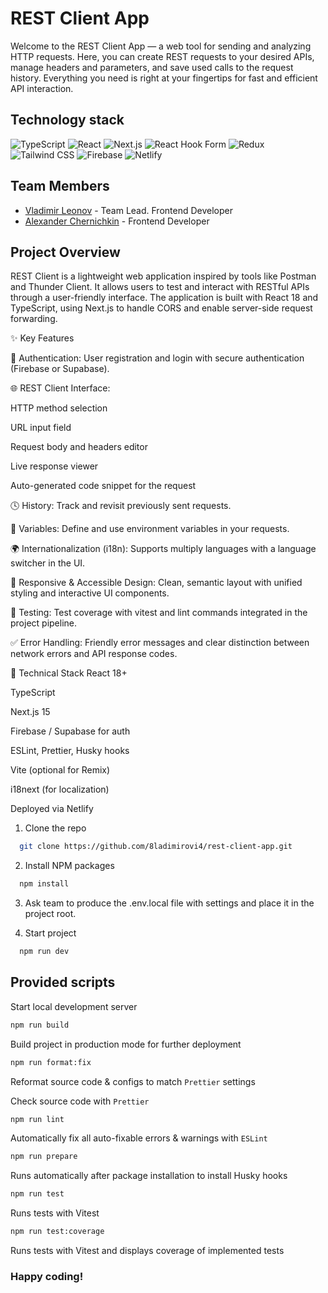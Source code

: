 # REST Client App

Welcome to the REST Client App — a web tool for sending and analyzing HTTP requests. Here, you can create REST requests to your desired APIs, manage headers and parameters, and save used calls to the request history. Everything you need is right at your fingertips for fast and efficient API interaction.

## Technology stack

![TypeScript](https://img.shields.io/badge/TypeScript-007ACC?style=for-the-badge&logo=typescript&logoColor=white)
![React](https://img.shields.io/badge/React-20232A?style=for-the-badge&logo=react&logoColor=61DAFB)
![Next.js](https://img.shields.io/badge/Next.js-000000?style=for-the-badge&logo=nextdotjs&logoColor=white)
![React Hook Form](https://img.shields.io/badge/React_Hook_Form-EC5990?style=for-the-badge&logo=reacthookform&logoColor=white)
![Redux](https://img.shields.io/badge/Redux-593D88?style=for-the-badge&logo=redux&logoColor=white)
![Tailwind CSS](https://img.shields.io/badge/tailwindcss-%2338B2AC.svg?style=for-the-badge&logo=tailwind-css&logoColor=white)
![Firebase](https://img.shields.io/badge/Firebase-FFCA28?style=for-the-badge&logo=firebase&logoColor=black)
![Netlify](https://img.shields.io/badge/Netlify-000000?style=for-the-badge&logo=netlify&logoColor=00C7B7)

## Team Members

- [Vladimir Leonov](https://github.com/8ladimirovi4) - Team Lead. Frontend Developer
- [Alexander Chernichkin](https://github.com/alekseng) - Frontend Developer

## Project Overview

REST Client is a lightweight web application inspired by tools like Postman and Thunder Client. It allows users to test and interact with RESTful APIs through a user-friendly interface. The application is built with React 18 and TypeScript, using Next.js to handle CORS and enable server-side request forwarding.

✨ Key Features

🔐 Authentication: User registration and login with secure authentication (Firebase or Supabase).

🌐 REST Client Interface:

HTTP method selection

URL input field

Request body and headers editor

Live response viewer

Auto-generated code snippet for the request

🕓 History: Track and revisit previously sent requests.

🧩 Variables: Define and use environment variables in your requests.

🌍 Internationalization (i18n): Supports multiply languages with a language switcher in the UI.

🎨 Responsive & Accessible Design: Clean, semantic layout with unified styling and interactive UI components.

🧪 Testing: Test coverage with vitest and lint commands integrated in the project pipeline.

✅ Error Handling: Friendly error messages and clear distinction between network errors and API response codes.

🔧 Technical Stack
React 18+

TypeScript

Next.js 15

Firebase / Supabase for auth

ESLint, Prettier, Husky hooks

Vite (optional for Remix)

i18next (for localization)

Deployed via Netlify

1. Clone the repo

```sh
  git clone https://github.com/8ladimirovi4/rest-client-app.git
```

2. Install NPM packages

```sh
  npm install
```

3. Ask team to produce the .env.local file with settings and place it in the project root.

4. Start project

```sh
  npm run dev
```

## Provided scripts

Start local development server

```sh
npm run build
```

Build project in production mode for further deployment

```sh
npm run format:fix
```

Reformat source code & configs to match `Prettier` settings

Check source code with `Prettier`

```sh
npm run lint
```

Automatically fix all auto-fixable errors & warnings with `ESLint`

```sh
npm run prepare
```

Runs automatically after package installation to install Husky hooks

```sh
npm run test
```

Runs tests with Vitest

```sh
npm run test:coverage
```

Runs tests with Vitest and displays coverage of implemented tests

### Happy coding!
